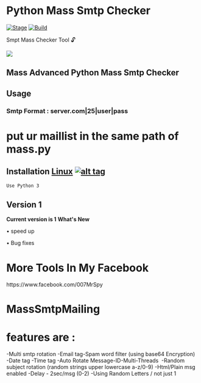 <h1>Python Mass Smtp Checker</h1>
<p><a href="https://github.com/MisterSpyx/Python-Sender-/"></a>
<a href="https://github.com/MisterSpyx/Python-Sender-/r"><img src="https://img.shields.io/badge/Release-Stable-orange.svg" alt="Stage" data-canonical-src="https://img.shields.io/badge/Release-Stable-orange.svg" style="max-width:100%;"></a>
<a href="https://github.com/MisterSpyx/Python-Sender-/"><img src="https://img.shields.io/badge/Supported%20OS-Linux%2FWindows-brightgreengreen.svg" alt="Build" data-canonical-src="https://img.shields.io/badge/Supported%20OS-Linux%2FWindows-brightgreengreen.svg" style="max-width:100%;"></a></p>
<p> Smpt Mass Checker Tool 🔓  </p>


<img src="https://i.ibb.co/99S94qg/1.png" data-canonical-src="https://i.imgur.com/dbwyzap.png" style="max-width:100%;">

<h2>Mass Advanced Python Mass Smtp Checker  </h2>
<h2>Usage</h2>
<h3>Smtp Format : server.com|25|user|pass</h3>
<h1>put ur maillist in the same path of mass.py</h1>


## Installation [Linux](https://wikipedia.org/wiki/Linux) [![alt tag](http://icons.iconarchive.com/icons/dakirby309/simply-styled/32/OS-Linux-icon.png)](https://fr.wikipedia.org/wiki/Linux)

```bash
Use Python 3

```


<h2>Version 1</h2>
<strong>Current version is 1</strong>
<strong>What's New </strong>
<p>• speed up<p>
<p>• Bug fixes<p>
  <h1>More Tools In My Facebook</h1>
https://www.facebook.com/007MrSpy

# MassSmtpMailing

# features are : 
-Multi smtp rotation
-Email tag-Spam word filter (using base64 Encryption)
-Date tag -Time tag 
-Auto Rotate Message-ID-Multi-Threads 
-Random subject rotation (random strings upper lowercase a-z/0-9)
-Html/Plain msg enabled 
-Delay - 2sec/msg (0-2) 
-Using Random Letters / not just 1

